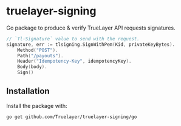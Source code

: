 # truelayer-signing
Go package to produce & verify TrueLayer API requests signatures.

```go
// `Tl-Signature` value to send with the request.
signature, err := tlsigning.SignWithPem(Kid, privateKeyBytes).
    Method("POST").
    Path("/payouts").
    Header("Idempotency-Key", idempotencyKey).
    Body(body).
    Sign()
```

## Installation

Install the package with:

```shell
go get github.com/Truelayer/truelayer-signing/go
```
